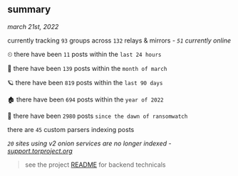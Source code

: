 
## summary
_march 21st, 2022_

currently tracking `93` groups across `132` relays & mirrors - _`51` currently online_

⏲ there have been `11` posts within the `last 24 hours`

🦈 there have been `139` posts within the `month of march`

🪐 there have been `819` posts within the `last 90 days`

🏚 there have been `694` posts within the `year of 2022`

🦕 there have been `2980` posts `since the dawn of ransomwatch`

there are `45` custom parsers indexing posts

_`20` sites using v2 onion services are no longer indexed - [support.torproject.org](https://support.torproject.org/onionservices/v2-deprecation/)_

> see the project [README](https://github.com/thetanz/ransomwatch#ransomwatch--) for backend technicals
